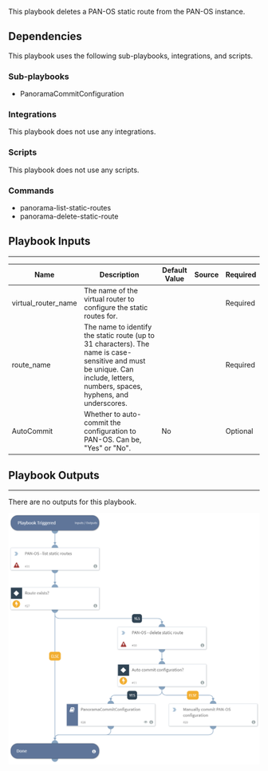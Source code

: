 This playbook deletes a PAN-OS static route from the PAN-OS instance.

## Dependencies
This playbook uses the following sub-playbooks, integrations, and scripts.

### Sub-playbooks
* PanoramaCommitConfiguration

### Integrations
This playbook does not use any integrations.

### Scripts
This playbook does not use any scripts.

### Commands
* panorama-list-static-routes
* panorama-delete-static-route

## Playbook Inputs
---

| **Name** | **Description** | **Default Value** | **Source** | **Required** |
| --- | --- | --- | --- | --- |
| virtual_router_name | The name of the virtual router to configure the static routes for. |  |  | Required |
| route_name | The name to identify the static route (up to 31 characters). The name is case-sensitive and must be unique. Can include, letters, numbers, spaces, hyphens, and underscores. |  |  | Required |
| AutoCommit | Whether to auto-commit the configuration to PAN-OS. Can be, "Yes" or "No". | No |  | Optional |

## Playbook Outputs
---
There are no outputs for this playbook.

![PAN-OS_Delete_Static_Routes](https://github.com/ElazarK/content-docs/blob/master/images/playbooks/PAN-OS_Delete_Static_Routes.png)

